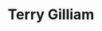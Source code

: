 ---
title: "Terry Gilliam"
hashtag: terry-gilliam
layout: hashtag
tags:
  - director
  - actor
  - writer
  - Human Being
  - Monty Python
---